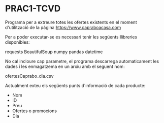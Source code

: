 # PRAC1-TCVD

Programa per a extreure totes les ofertes existents en el moment d'utilització de la pàgina https://www.capraboacasa.com

Per a poder executar-se es necessari tenir les següents llibreries disponibles:

requests
BeautifulSoup
numpy
pandas
datetime

No cal incloure cap parametre, el programa descarrega automaticament les dades i les enmagatzema en un arxiu amb el seguent nom:

ofertesCaprabo_dia.csv
  
Actualment exteu els següents punts d'informació de cada producte:

- Nom
- ID
- Preu
- Ofertes o promocions
- Dia
